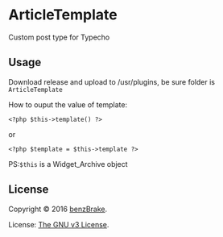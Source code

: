 # ArticleTemplate
Custom post type for Typecho

## Usage
Download release and upload to /usr/plugins, be sure folder is `ArticleTemplate`

How to ouput the value of template:
```
<?php $this->template() ?>
```
or
```
<?php $template = $this->template ?>
```
PS:`$this` is a Widget_Archive object
## License
Copyright © 2016 [benzBrake](http://blog.iplayloli.com).

License: [The GNU v3 License](https://github.com/benzBrake/ArticleTemplate/raw/master/LICENSE).